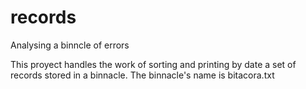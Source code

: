 # records
Analysing a binncle of errors

This proyect handles the work of sorting and printing by date a set of records stored in a binnacle.
The binnacle's name is bitacora.txt
